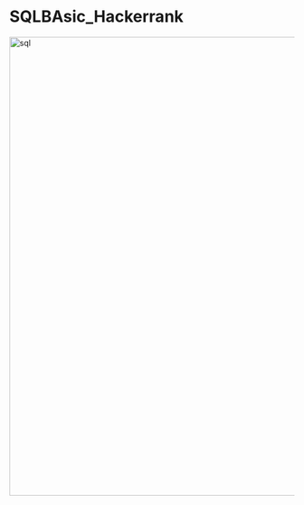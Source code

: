 # SQLBAsic_Hackerrank
<img width="811" alt="sql" src="https://user-images.githubusercontent.com/68810400/121413347-37dc1100-c983-11eb-962a-ea951406b1c3.png">
